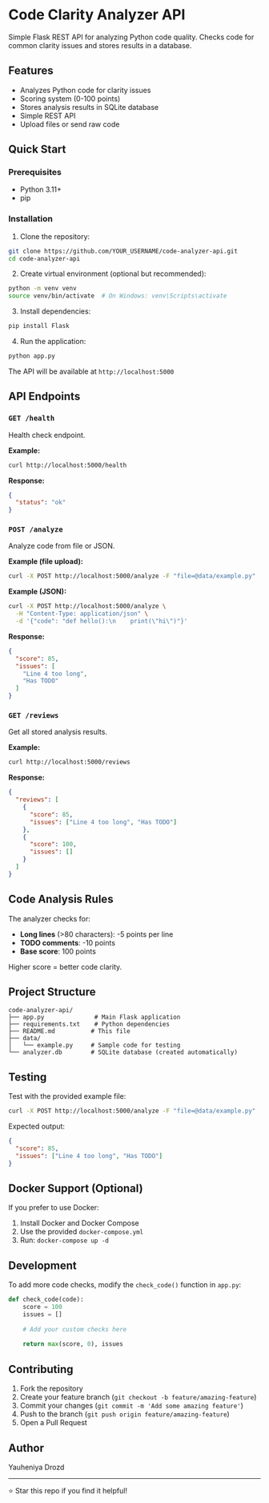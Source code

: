 # Code Clarity Analyzer API

Simple Flask REST API for analyzing Python code quality. Checks code for common clarity issues and stores results in a database.

## Features

- Analyzes Python code for clarity issues
- Scoring system (0-100 points)
- Stores analysis results in SQLite database
- Simple REST API
- Upload files or send raw code

## Quick Start

### Prerequisites

- Python 3.11+
- pip

### Installation

1. Clone the repository:
```bash
git clone https://github.com/YOUR_USERNAME/code-analyzer-api.git
cd code-analyzer-api
```

2. Create virtual environment (optional but recommended):
```bash
python -m venv venv
source venv/bin/activate  # On Windows: venv\Scripts\activate
```

3. Install dependencies:
```bash
pip install Flask
```

4. Run the application:
```bash
python app.py
```

The API will be available at `http://localhost:5000`

## API Endpoints

### `GET /health`
Health check endpoint.

**Example:**
```bash
curl http://localhost:5000/health
```

**Response:**
```json
{
  "status": "ok"
}
```

### `POST /analyze`
Analyze code from file or JSON.

**Example (file upload):**
```bash
curl -X POST http://localhost:5000/analyze -F "file=@data/example.py"
```

**Example (JSON):**
```bash
curl -X POST http://localhost:5000/analyze \
  -H "Content-Type: application/json" \
  -d '{"code": "def hello():\n    print(\"hi\")"}'
```

**Response:**
```json
{
  "score": 85,
  "issues": [
    "Line 4 too long",
    "Has TODO"
  ]
}
```

### `GET /reviews`
Get all stored analysis results.

**Example:**
```bash
curl http://localhost:5000/reviews
```

**Response:**
```json
{
  "reviews": [
    {
      "score": 85,
      "issues": ["Line 4 too long", "Has TODO"]
    },
    {
      "score": 100,
      "issues": []
    }
  ]
}
```

## Code Analysis Rules

The analyzer checks for:

- **Long lines** (>80 characters): -5 points per line
- **TODO comments**: -10 points
- **Base score**: 100 points

Higher score = better code clarity.

## Project Structure

```
code-analyzer-api/
├── app.py              # Main Flask application
├── requirements.txt    # Python dependencies
├── README.md          # This file
├── data/
│   └── example.py     # Sample code for testing
└── analyzer.db        # SQLite database (created automatically)
```

## Testing

Test with the provided example file:
```bash
curl -X POST http://localhost:5000/analyze -F "file=@data/example.py"
```

Expected output:
```json
{
  "score": 85,
  "issues": ["Line 4 too long", "Has TODO"]
}
```

## Docker Support (Optional)

If you prefer to use Docker:

1. Install Docker and Docker Compose
2. Use the provided `docker-compose.yml`
3. Run: `docker-compose up -d`

## Development

To add more code checks, modify the `check_code()` function in `app.py`:

```python
def check_code(code):
    score = 100
    issues = []
    
    # Add your custom checks here
    
    return max(score, 0), issues
```

## Contributing

1. Fork the repository
2. Create your feature branch (`git checkout -b feature/amazing-feature`)
3. Commit your changes (`git commit -m 'Add some amazing feature'`)
4. Push to the branch (`git push origin feature/amazing-feature`)
5. Open a Pull Request


## Author

Yauheniya Drozd

---

⭐ Star this repo if you find it helpful!
